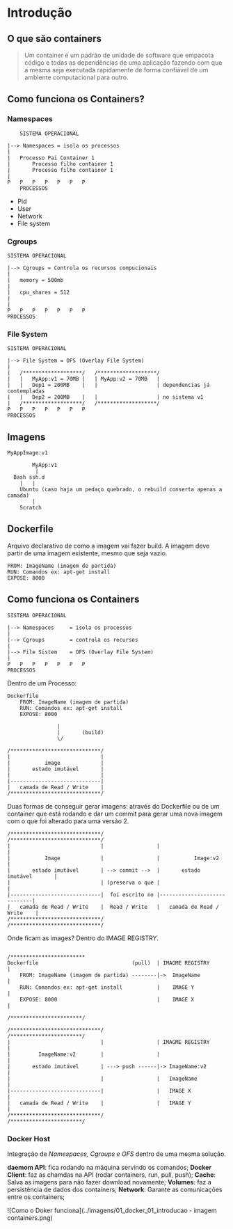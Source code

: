 # Introdução

## O que são containers

> Um container é um padrão de unidade de software que empacota código e todas
> as dependências de uma aplicação fazendo com que a mesma seja executada
> rapidamente de forma confiável de um ambiente computacional para outro.

## Como funciona os Containers?

### Namespaces

        SISTEMA OPERACIONAL

    |--> Namespaces = isola os processos
    |
    |   Processo Pai Container 1
    |       Processo filho container 1
    |       Processo filho container 1
    |
    P   P   P   P   P   P   P
        PROCESSOS

* Pid
* User
* Network
* File system

### Cgroups

    SISTEMA OPERACIONAL

    |--> Cgroups = Controla os recursos compucionais
    |
    |   memory = 500mb
    |       
    |   cpu_shares = 512
    |
    |
    P   P   P   P   P   P   P
    PROCESSOS

### File System

    SISTEMA OPERACIONAL

    |--> File System = OFS (Overlay File System)
    |
    |   /*******************/   /*******************/
    |   |   MyApp:v1 = 70MB |   | MyApp:v2 = 70MB   |
    |   |   Dep1 = 200MB    |   |                   | dependencias já contempladas
    |   |   Dep2 = 200MB    |   |                   | no sistema v1
    |   /*******************/   /*******************/
    P   P   P   P   P   P   P
    PROCESSOS

## Imagens

    MyAppImage:v1

            MyApp:v1
             |
      Bash ssh.d   
        |   |
        Ubuntu (caso haja um pedaço quebrado, o rebuild conserta apenas a camada)
            |
        Scratch

## Dockerfile

Arquivo declarativo de como a imagem vai fazer build. A imagem deve partir de
uma imagem existente, mesmo que seja vazio.

    FROM: ImageName (imagem de partida)
    RUN: Comandos ex: apt-get install
    EXPOSE: 8000

## Como funciona os Containers

    SISTEMA OPERACIONAL

    |--> Namespaces     = isola os processos
    |
    |--> Cgroups        = controla os recursos
    |
    |--> File Sistem    = OFS (Overlay File System)
    |
    P   P   P   P   P   P   P
    PROCESSOS

Dentro de um Processo:

    Dockerfile
        FROM: ImageName (imagem de partida)
        RUN: Comandos ex: apt-get install
        EXPOSE: 8000

                    |
                    |       (build)
                    \/

    /*****************************/
    |                             |
    |           image             |
    |       estado imutável       |
    |                             |
    |-----------------------------|
    |   camada de Read / Write    |
    /*****************************/

Duas formas de conseguir gerar imagens: através do Dockerfile ou de um container
que está rodando e dar um commit para gerar uma nova imagem com o que foi alterado
para uma versão 2.

    /*****************************/                 /*****************************/
    |                             |                 |                             |
    |           Image             |                 |           Image:v2          |
    |       estado imutável       | --> commit -->  |       estado imutável       |
    |                             | (preserva o que |                             |
    |-----------------------------|  foi escrito no |-----------------------------|
    |   camada de Read / Write    |  Read / Write   |   camada de Read / Write    |
    /*****************************/                 /*****************************/

Onde ficam as images? Dentro do IMAGE REGISTRY.

                                                    /************************
    Dockerfile                              (pull)  | IMAGME REGISTRY       |
        FROM: ImageName (imagem de partida) --------|->  ImageName          |
        RUN: Comandos ex: apt-get install           |    IMAGE Y            |
        EXPOSE: 8000                                |    IMAGE X            |
                                                    /***********************/

    /*****************************/                 /***********************/
    |                             |                 | IMAGME REGISTRY       |
    |         ImageName:v2        |                 |                       |
    |       estado imutável       | ---> push ------|-> ImageName:v2        |
    |                             |                 |   ImageName           |
    |-----------------------------|                 |   IMAGE X             |
    |   camada de Read / Write    |                 |   IMAGE Y             |
    /*****************************/                 /***********************/

### Docker Host

Integração de _Namespaces, Cgroups e OFS_ dentro de uma mesma solução.

**daemom API**: fica rodando na máquina servindo os comandos;
**Docker Client**: faz as chamdas na API (rodar containers, run, pull, push);
**Cache**: Salva as imagens para não fazer download novamente;
**Volumes**: faz a persistência de dados dos containers;
**Network**: Garante as comunicações entre os containers;

![Como o Doker funciona](../imagens/01_docker_01_introducao - imagem containers.png)
